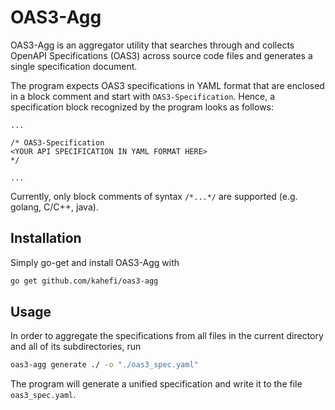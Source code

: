 # OAS3-Agg

OAS3-Agg is an aggregator utility that searches through and collects OpenAPI Specifications (OAS3) across source code files and generates a single specification document.

The program expects OAS3 specifications in YAML format that are enclosed in a block comment and start with `OAS3-Specification`. Hence, a specification block recognized by the program looks as follows:
```golang
...

/* OAS3-Specification
<YOUR API SPECIFICATION IN YAML FORMAT HERE>
*/

...

```

Currently, only block comments  of syntax `/*...*/` are supported (e.g. golang, C/C++, java).

## Installation
Simply go-get and install OAS3-Agg with
```bash
go get github.com/kahefi/oas3-agg
```

## Usage
In order to aggregate the specifications from all files in the current directory and all of its subdirectories, run
```bash
oas3-agg generate ./ -o "./oas3_spec.yaml"
```
The program will generate a unified specification and write it to the file `oas3_spec.yaml`.
